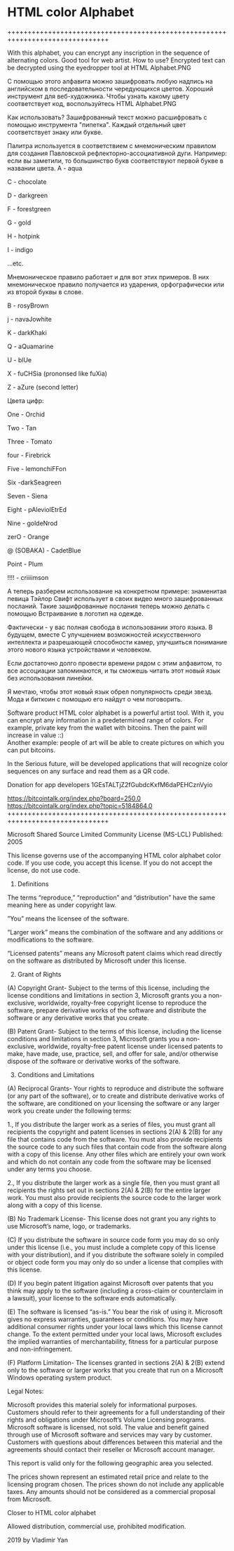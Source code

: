 # HTML color Alphabet
+++++++++++++++++++++++++++++++++++++++++++++++++++++++++++++++++++++++++++++++

With this alphabet, you can encrypt any inscription in the sequence of alternating colors. Good tool for web artist.
How to use? Encrypted text can be decrypted using the eyedropper tool at HTML Alphabet.PNG 

С помощью этого алфавита можно зашифровать любую надпись на английском в последовательности чередующихся цветов. Хороший инструмент для веб-художника.
Чтобы узнать какому цвету соответствует код, воспользуйтесь HTML Alphabet.PNG 

Как использовать? Зашифрованный текст можно расшифровать с помощью инструмента "пипетка". Каждый отдельный цвет соответствует знаку или букве. 

Палитра используется в соответствием с мнемоническим правилом для создания Павловской рефлекторно-ассоциативной дуги.
Например: если вы заметили, то большинство букв соответствуют первой букве в названии цвета. 
А - aqua

C - chocolate

D - darkgreen

F - forestgreen

G - gold

H - hotpink

I - indigo 

...etc.

Мнемоническое правило работает и для вот этих примеров. В них мнемоническое правило получается из ударения, орфографически или из второй буквы в слове. 


B - rosyBrown

j - navaJowhite

K - darkKhaki

Q - aQuamarine

U - blUe

X - fuCHSia (prononsed like fuXia)

Z - aZure (second letter)



Цвета цифр: 

One - Orchid

Two - Tan

Three - Tomato

four - Firebrick

Five - lemonchiFFon

Six -darkSeagreen

Seven - Siena

Eight - pAleviolEtrEd

Nine - goldeNrod

zerO - Orange

@ (SOBAKA) - CadetBlue

Point - Plum

!!!! - criiiimson

А теперь разберем использование на конкретном примере: 
знаменитая певица Тэйлор Свифт использует в своих видео много зашифрованных посланий. 
Такие зашифрованные послания теперь можно делать с помощью 
Встраивание в логотип на одежде. 

Фактически - у вас полная свобода в использовании этого языка. В будущем, вместе С улучшением возможностей искусственного интеллекта и разрешающей способности камер, улучшиться понимание этого нового языка устройствами и человеком. 

Если достаточно долго провести времени рядом с этим алфавитом, то все ассоциации запоминаются, и ты сможешь читать этот новый язык без использования линейки. 

Я мечтаю, чтобы этот новый язык обрел популярность среди звезд. Мода и биткоин с помощью его найдут о чем поговорить. 

Software product HTML color alphabet is a powerful artist tool. With it, you can encrypt any information in a predetermined range of colors. For example, private key from the wallet with bitcoins.  Then the paint will increase in value ::)  
Another example: people of art will be able to create pictures on which you can put bitcoins.

In the Serious future, will be developed applications that will recognize color sequences on any surface and read them as a QR code.

Donation for app developers  1GEsTALTjZ2fGubdcKxfM6daPEHCznVyio

https://bitcointalk.org/index.php?board=250.0
https://bitcointalk.org/index.php?topic=5184864.0
+++++++++++++++++++++++++++++++++++++++++++++++++++++++++++++++++++++++++++++++

Microsoft Shared Source Limited Community License (MS-LCL)
Published: 2005


This license governs use of the accompanying HTML color alphabet color code. If you use  code, you accept this license. If you do not accept the license, do not use code.



1. Definitions

The terms “reproduce,” “reproduction” and “distribution” have the same meaning here as under copyright law.

”You” means the licensee of the software.

“Larger work” means the combination of the software and any additions or modifications to the software.

“Licensed patents” means any Microsoft patent claims which read directly on the software as distributed by Microsoft under this license.



2. Grant of Rights

(A) Copyright Grant- Subject to the terms of this license, including the license conditions and limitations in section 3, Microsoft grants you a non-exclusive, worldwide, royalty-free copyright license to reproduce the software, prepare derivative works of the software and distribute the software or any derivative works that you create.

(B) Patent Grant- Subject to the terms of this license, including the license conditions and limitations in section 3, Microsoft grants you a non-exclusive, worldwide, royalty-free patent license under licensed patents to make, have made, use, practice, sell, and offer for sale, and/or otherwise dispose of the software or derivative works of the software.



3. Conditions and Limitations

(A) Reciprocal Grants- Your rights to reproduce and distribute the software (or any part of the software), or to create and distribute derivative works of the software, are conditioned on your licensing the software or any larger work you create under the following terms:

1., If you distribute the larger work as a series of files, you must grant all recipients the copyright and patent licenses in sections 2(A) & 2(B) for any file that contains code from the software. You must also provide recipients the source code to any such files that contain code from the software along with a copy of this license. Any other files which are entirely your own work and which do not contain any code from the software may be licensed under any terms you choose.

2., If you distribute the larger work as a single file, then you must grant all recipients the rights set out in sections 2(A) & 2(B) for the entire larger work. You must also provide recipients the source code to the larger work along with a copy of this license.

(B) No Trademark License- This license does not grant you any rights to use Microsoft’s name, logo, or trademarks.

(C) If you distribute the software in source code form you may do so only under this license (i.e., you must include a complete copy of this license with your distribution), and if you distribute the software solely in compiled or object code form you may only do so under a license that complies with this license.

(D) If you begin patent litigation against Microsoft over patents that you think may apply to the software (including a cross-claim or counterclaim in a lawsuit), your license to the software ends automatically.

(E) The software is licensed “as-is.” You bear the risk of using it. Microsoft gives no express warranties, guarantees or conditions. You may have additional consumer rights under your local laws which this license cannot change. To the extent permitted under your local laws, Microsoft excludes the implied warranties of merchantability, fitness for a particular purpose and non-infringement.

(F) Platform Limitation- The licenses granted in sections 2(A) & 2(B) extend only to the software or larger works that you create that run on a Microsoft Windows operating system product.



Legal Notes:

Microsoft provides this material solely for informational purposes. Customers should refer to their agreements for a full understanding of their rights and obligations under Microsoft’s Volume Licensing programs. Microsoft software is licensed, not sold. The value and benefit gained through use of Microsoft software and services may vary by customer. Customers with questions about differences between this material and the agreements should contact their reseller or Microsoft account manager.

This report is valid only for the following geographic area you selected.

The prices shown represent an estimated retail price and relate to the licensing program chosen. The prices shown do not include any applicable taxes. Any amounts should not be considered as a commercial proposal from Microsoft.





Closer to HTML color alphabet

Allowed distribution, commercial use, prohibited modification.

2019 by Vladimir Yan
